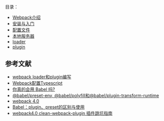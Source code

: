 目录：

- [Webpack介绍](/vuepress-blog/Webpack/Webpack介绍)
- [安装与入门](/vuepress-blog/Webpack/安装与入门)
- [配置文件](/vuepress-blog/Webpack/配置文件)
- [本地服务器](/vuepress-blog/Webpack/本地服务器)
- [loader](/vuepress-blog/Webpack/loader)
- [plugin](/vuepress-blog/Webpack/plugin)


## 参考文献

- [webpack loader和plugin编写](https://juejin.im/post/5bbf190de51d450ea52fffd3)
- [Webpack配置Typescript](https://juejin.im/post/5d6f685df265da03bf0f616b)
- [你真的会用 Babel 吗?](https://segmentfault.com/a/1190000011155061)
- [@babel/preset-env, @babel/polyfill和@babel/plugin-transform-runtime](https://www.tangshuang.net/7427.html)
- [webpack 4.0](https://www.bilibili.com/video/BV1QE411M7sj)
- [Babel：plugin、preset的区别与使用](https://juejin.im/entry/5b15d3acf265da6e38191f80)
- [webpack4.0 clean-webpack-plugin 插件跳坑指南](https://juejin.im/post/5d107a56e51d45773d46863c)

<Disqus />